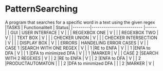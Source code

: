 # PatternSearching
A program that searches for a specific word in a text using the given regex
|TASKS | Functionaliteit           | Status|
|---------|-------------------------- |------ |
| GUI     | USER INTERFACE            | V    |
|         | REGEXBOX ONE              | V    |
|         | REGEXBOX TWO              | V    |
|         | TEXT BOX                  | V    |
|         | CHECKER UNION             | V    |
|         | CHECKER INTERSECTION      | V    |
|         | DISPLAY BOX               | V    |
| ERRORS  | HANDELING ERROR CASES     | V    |
| CASE 1  |SEARCH WITH ONE REGEX      | V    |
|   1     |RE to ENFA                 | V    |
|   1     |ENFA to DFA                | V    |
|   1     |DFA to minimized DFA       | V    |
|   1     |MARKER                     | V    |
| CASE 2  |SEARCH WITH 2 REGEXES      | V    |
|   2     |RE to ENFA                 | V    |
|   2     |ENFA to DFA                | V    |
|   2     |PRODUCTAUTOMATON          |      |
|   2     |DFA to minimized DFA       |      |
|   2     |MARKER                     | V    |





